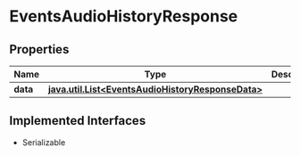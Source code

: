 

# EventsAudioHistoryResponse


## Properties

Name | Type | Description | Notes
------------ | ------------- | ------------- | -------------
**data** | [**java.util.List&lt;EventsAudioHistoryResponseData&gt;**](EventsAudioHistoryResponseData.md) |  |  [optional]


## Implemented Interfaces

* Serializable


